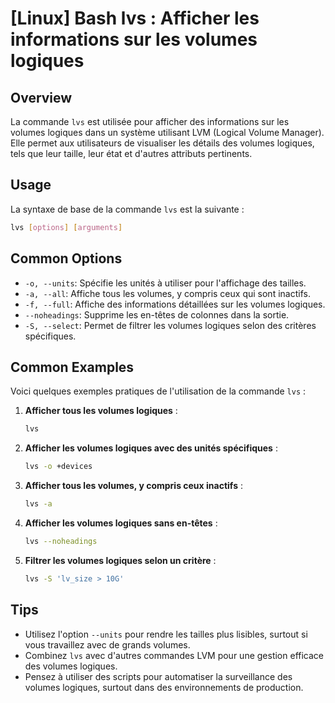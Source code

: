 # [Linux] Bash lvs : Afficher les informations sur les volumes logiques

## Overview
La commande `lvs` est utilisée pour afficher des informations sur les volumes logiques dans un système utilisant LVM (Logical Volume Manager). Elle permet aux utilisateurs de visualiser les détails des volumes logiques, tels que leur taille, leur état et d'autres attributs pertinents.

## Usage
La syntaxe de base de la commande `lvs` est la suivante :

```bash
lvs [options] [arguments]
```

## Common Options
- `-o, --units`: Spécifie les unités à utiliser pour l'affichage des tailles.
- `-a, --all`: Affiche tous les volumes, y compris ceux qui sont inactifs.
- `-f, --full`: Affiche des informations détaillées sur les volumes logiques.
- `--noheadings`: Supprime les en-têtes de colonnes dans la sortie.
- `-S, --select`: Permet de filtrer les volumes logiques selon des critères spécifiques.

## Common Examples
Voici quelques exemples pratiques de l'utilisation de la commande `lvs` :

1. **Afficher tous les volumes logiques** :
   ```bash
   lvs
   ```

2. **Afficher les volumes logiques avec des unités spécifiques** :
   ```bash
   lvs -o +devices
   ```

3. **Afficher tous les volumes, y compris ceux inactifs** :
   ```bash
   lvs -a
   ```

4. **Afficher les volumes logiques sans en-têtes** :
   ```bash
   lvs --noheadings
   ```

5. **Filtrer les volumes logiques selon un critère** :
   ```bash
   lvs -S 'lv_size > 10G'
   ```

## Tips
- Utilisez l'option `--units` pour rendre les tailles plus lisibles, surtout si vous travaillez avec de grands volumes.
- Combinez `lvs` avec d'autres commandes LVM pour une gestion efficace des volumes logiques.
- Pensez à utiliser des scripts pour automatiser la surveillance des volumes logiques, surtout dans des environnements de production.